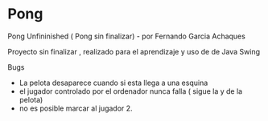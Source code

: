 # Pong
Pong Unfininished ( Pong sin finalizar) - por Fernando Garcia Achaques

Proyecto sin finalizar , realizado para el aprendizaje y uso de de Java Swing

Bugs

- La pelota desaparece cuando si esta llega a una esquina
- el jugador controlado por el ordenador nunca falla ( sigue la y de la pelota)
- no es posible marcar al jugador 2.
